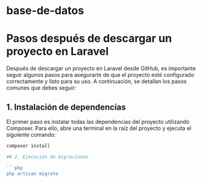 # base-de-datos

# Pasos después de descargar un proyecto en Laravel

Después de descargar un proyecto en Laravel desde GitHub, es importante seguir algunos pasos para asegurarte de que el proyecto esté configurado correctamente y listo para su uso. A continuación, se detallan los pasos comunes que debes seguir:

## 1. Instalación de dependencias

El primer paso es instalar todas las dependencias del proyecto utilizando Composer. Para ello, abre una terminal en la raíz del proyecto y ejecuta el siguiente comando:

```php
composer install

## 2. Ejecución de migraciones 

```php
php artisan migrate


